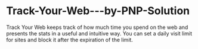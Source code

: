# Track-Your-Web---by-PNP-Solution
Track Your Web keeps track of how much time you spend on the web and presents the stats in a useful and intuitive way. You can set a daily visit limit for sites and block it after the expiration of the limit.

